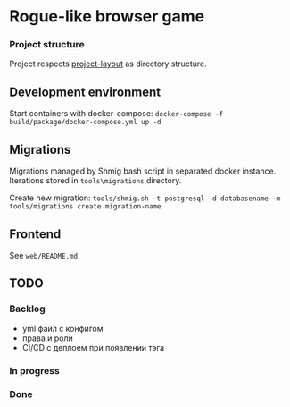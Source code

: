 # Rogue-like browser game

### Project structure
Project respects [project-layout](https://github.com/golang-standards/project-layout) as directory structure.

## Development environment

Start containers with docker-compose: `docker-compose -f build/package/docker-compose.yml up -d`

## Migrations
Migrations managed by Shmig bash script in separated docker instance. Iterations stored in `tools\migrations` directory.

Create new migration: `tools/shmig.sh -t postgresql -d databasename -m tools/migrations create migration-name`

## Frontend
See `web/README.md`

## TODO
### Backlog
  - yml файл с конфигом
  - права и роли
  - CI/CD с деплоем при появлении тэга

### In progress

### Done
